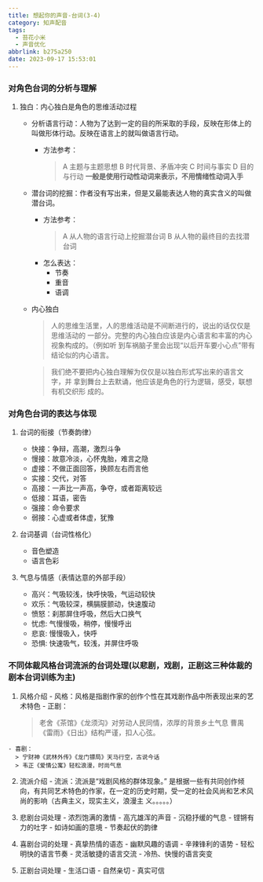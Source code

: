 ```yaml
---
title: 想起你的声音-台词(3-4)
category: 知声配音
tags:
  - 苔花小米
  - 声音优化
abbrlink: b275a250
date: 2023-09-17 15:53:01
---
```


### 对角色台词的分析与理解

  1. 独白：内心独白是角色的思维活动过程

      - 分析语言行动：人物为了达到一定的目的所采取的手段，反映在形体上的叫做形体行动。反映在语言上的就叫做语言行动。
        - 方法参考：
          > A 主题与主题思想
          > B 时代背景、矛盾冲突
          > C 时间与事实
          > D 目的与行动
          > **一般是使用行动性动词来表示，不用情绪性动词入手**
  
      - 潜台词的挖掘：作者没有写出来，但是又最能表达人物的真实含义的叫做潜台词。
        - 方法参考：
          > A 从人物的语言行动上挖掘潜台词
          > B 从人物的最终目的去找潜台词
        - 怎么表达：
          - 节奏
          - 重音
          - 语调
      - 内心独白
        > 人的思维生活里，人的思维活动是不间断进行的，说出的话仅仅是思维活动的
        > 一部分。完整的内心独白应该是内心语言和丰富的内心视象构成的。（例如听
        > 到车祸脑子里会出现“以后开车要小心点”带有结论似的内心语言。

        > 我们绝不要把内心独白理解为仅仅是以独白形式写出来的语言文字，并
        > 拿到舞台上去默诵，他应该是角色的行为逻辑，感受，联想有机交织形
        > 成的。

### 对角色台词的表达与体现

  1. 台词的衔接（节奏韵律）
      - 快接：争辩，高潮，激烈斗争
      - 慢接：故意冷淡，心怀鬼胎，难言之隐
      - 虚接：不做正面回答，换顾左右而言他
      - 实接：交代，对答
      - 高接：一声比一声高，争夺，或者距离较远
      - 低接：耳语，密告
      - 强接：命令要求
      - 弱接：心虚或者体虚，犹豫

  2. 台词基调（台词性格化）
      - 音色塑造
      - 语言色彩

  3. 气息与情感（表情达意的外部手段）
      - 高兴：气吸较浅，快呼快吸，气运动较快
      - 欢乐：气吸较深，横膈膜颤动，快速腹动
      - 愤怒：刹那屏住呼吸，然后大口换气
      - 忧虑: 气慢慢吸，稍停，慢慢呼出
      - 悲哀: 慢慢吸入，快呼
      - 恐惧: 快速吸气，较浅，并屏住呼吸  

### 不同体裁风格台词流派的台词处理(以悲剧，戏剧，正剧这三种体裁的剧本台词训练为主)

  1. 风格介绍
    - 风格：风格是指剧作家的创作个性在其戏剧作品中所表现出来的艺术特色
    - 正剧：
      > 老舍《茶馆》《龙须沟》对劳动人民同情，浓厚的背景乡土气息
      > 曹禺《雷雨》《日出》结构严谨，扣人心弦。
  
    - 喜剧：
      > 宁财神《武林外传》《龙门镖局》天马行空，古说今话
      > 韦正《爱情公寓》轻松浪漫，时尚气息

  2. 流派介绍
    - 流派：流派是“戏剧风格的群体现象。” 是根据一些有共同创作倾向，有共同艺术特色的作家，在一定的历史时期，受一定的社会风尚和艺术风尚的影响（古典主义，现实主义，浪漫主
义。。。。。）

  3. 悲剧台词处理
    - 浓烈饱满的激情
    - 高亢雄浑的声音
    - 沉稳抒缓的气息
    - 铿锵有力的吐字
    - 如诗如画的意境
    - 节奏起伏的韵律
  
  4. 喜剧台词的处理
    - 真挚热情的语态
    - 幽默风趣的语调
    - 辛辣锋利的语势
    - 轻松明快的语言节奏
    - 灵活敏捷的语言交流
    - 冷热、快慢的语言突变

  5. 正剧台词处理
    - 生活口语
    - 自然亲切
    - 真实可信
